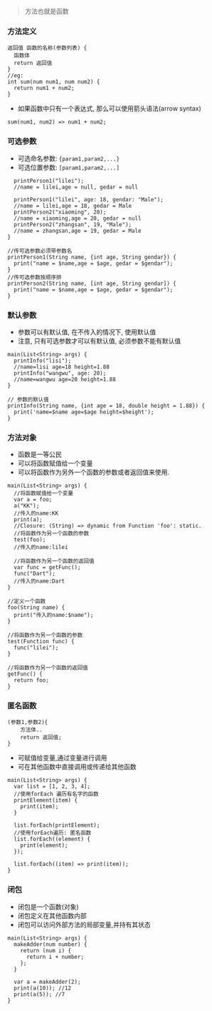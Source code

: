 >方法也就是函数
### 方法定义
```
返回值 函数的名称(参数列表) {
  函数体
  return 返回值
}
//eg:
int sum(num num1, num num2) {
  return num1 + num2;
}

```
* 如果函数中只有一个表达式, 那么可以使用箭头语法(arrow syntax)

```
sum(num1, num2) => num1 + num2;
```

### 可选参数
* 可选命名参数: `{param1,param2,...}`
* 可选位置参数: `[param1,param2,...]`
```
  printPerson1("lilei");
  //name = lilei,age = null, gedar = null

  printPerson1("lilei", age: 18, gendar: "Male");
  //name = lilei,age = 18, gedar = Male
  printPerson2("xiaoming", 20);
  //name = xiaoming,age = 20, gedar = null
  printPerson2("zhangsan", 19, "Male");
  //name = zhangsan,age = 19, gedar = Male
}

//传可选参数必须带参数名
printPerson1(String name, {int age, String gendar}) {
  print("name = $name,age = $age, gedar = $gendar");
}
//传可选参数按顺序排
printPerson2(String name, [int age, String gendar]) {
  print("name = $name,age = $age, gedar = $gendar");
}
```

### 默认参数

* 参数可以有默认值, 在不传入的情况下, 使用默认值
* 注意, 只有可选参数才可以有默认值, 必须参数不能有默认值

```
main(List<String> args) {
  printInfo("lisi");
  //name=lisi age=18 height=1.88
  printInfo("wangwu", age: 20);
  //name=wangwu age=20 height=1.88
}

// 参数的默认值
printInfo(String name, {int age = 18, double height = 1.88}) {
  print('name=$name age=$age height=$height');
}

```
### 方法对象
* 函数是一等公民
* 可以将函数赋值给一个变量
* 可以将函数作为另外一个函数的参数或者返回值来使用.
```
main(List<String> args) {
  //将函数赋值给一个变量
  var a = foo;
  a("KK");
  //传入的name:KK
  print(a);
  //Closure: (String) => dynamic from Function 'foo': static.
  //将函数作为另一个函数的参数
  test(foo);
  //传入的name:lilei

  //将函数作为另一个函数的返回值
  var func = getFunc();
  func("Dart");
  //传入的name:Dart
}

//定义一个函数
foo(String name) {
  print("传入的name:$name");
}

//将函数作为另一个函数的参数
test(Function func) {
  func("lilei");
}

//将函数作为另一个函数的返回值
getFunc() {
  return foo;
}
```
### 匿名函数
```
(参数1,参数2){
    方法体..
    return 返回值;
}
```
* 可赋值给变量,通过变量进行调用
* 可在其他函数中直接调用或传递给其他函数

```
main(List<String> args) {
  var list = [1, 2, 3, 4];
  //使用forEach 遍历有名字的函数
  printElement(item) {
    print(item);
  }

  list.forEach(printElement);
  //使用forEach遍历: 匿名函数
  list.forEach((element) {
    print(element);
  });

  list.forEach((item) => print(item));
}
```
### 闭包

* 闭包是一个函数(对象)
* 闭包定义在其他函数内部
* 闭包可以访问外部方法的局部变量,并持有其状态

```
main(List<String> args) {
  makeAdder(num number) {
    return (num i) {
      return i + number;
    };
  }

  var a = makeAdder(2);
  print(a(10)); //12
  print(a(5)); //7
}
```

